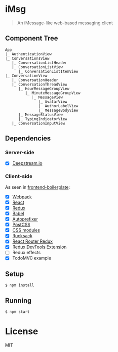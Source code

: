 
# iMsg

> An iMessage-like web-based messaging client

## Component Tree
```
App
|_ AuthenticationView
|_ ConversationsView
   |_ ConversationListHeader
   |_ ConversationListView
      |_ ConversationListItemView
|_ ConversationView
   |_ ConversationHeader
   |_ ConversationThreadView
      |_ HourMessageGroupView
         |_ MinuteMessageGroupView
            |_ MessageView
               |_ AvatarView
               |_ AuthorLabelView
               |_ MessageBodyView
      |_ MessageStatusView
      |_ TypingIndicatorView
   |_ ConversationInputView
```

## Dependencies
### Server-side
- [x] [Deepstream.io](https://deepstream.io)

### Client-side
As seen in [frontend-boilerplate](https://github.com/tj/frontend-boilerplate):
- [x] [Webpack](https://webpack.github.io)
- [x] [React](https://facebook.github.io/react/)
- [x] [Redux](https://github.com/rackt/redux)
- [x] [Babel](https://babeljs.io/)
- [x] [Autoprefixer](https://github.com/postcss/autoprefixer)
- [x] [PostCSS](https://github.com/postcss/postcss)
- [x] [CSS modules](https://github.com/outpunk/postcss-modules)
- [x] [Rucksack](http://simplaio.github.io/rucksack/docs)
- [x] [React Router Redux](https://github.com/rackt/react-router-redux)
- [x] [Redux DevTools Extension](https://github.com/zalmoxisus/redux-devtools-extension)
- [ ] Redux effects
- [x] TodoMVC example

## Setup
```
$ npm install
```

## Running
```
$ npm start
```

# License
MIT
